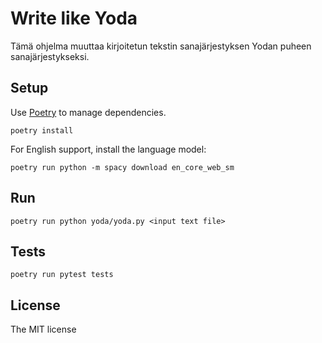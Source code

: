 # Write like Yoda

Tämä ohjelma muuttaa kirjoitetun tekstin sanajärjestyksen Yodan puheen
sanajärjestykseksi.

## Setup

Use [Poetry](https://python-poetry.org/docs/) to manage dependencies.

```
poetry install
```

For English support, install the language model:
```
poetry run python -m spacy download en_core_web_sm
```

## Run

```
poetry run python yoda/yoda.py <input text file>
```

## Tests

```
poetry run pytest tests
```

## License

The MIT license

